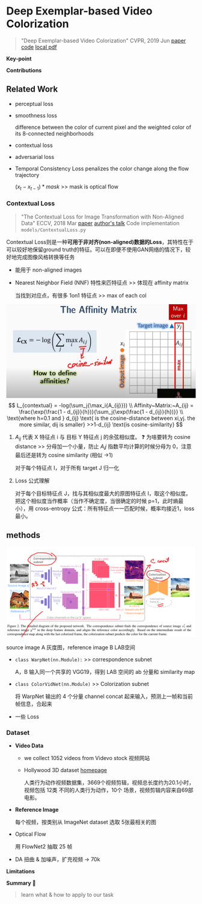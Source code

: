 # Deep Exemplar-based Video Colorization

> "Deep Exemplar-based Video Colorization" CVPR, 2019 Jun
> [paper](https://arxiv.org/abs/1906.09909) [code](https://github.com/zhangmozhe/Deep-Exemplar-based-Video-Colorization)
> [local pdf](./2019_07_CVPR_Deep-Exemplar-based-Video-Colorization.pdf)

**Key-point**

**Contributions**

## **Related Work**

- perceptual loss

- smoothness loss

  difference between the color of current pixel and the weighted color of its 8-connected neighborhoods

- contextual loss

- adversarial loss

- Temporal Consistency Loss
  penalizes the color change along the flow trajectory

  $(x_t - x_{t-1}) * mask$ >> mask is optical flow

### Contextual Loss

> "The Contextual Loss for Image Transformation with Non-Aligned Data" ECCV, 2018 Mar
> [paper](https://arxiv.org/pdf/1803.02077.pdf) [author's talk](https://www.youtube.com/watch?v=fdPc2okT_4I)
> Code implementation `models/ContextualLoss.py` 

Contextual Loss则是一种**可用于非对齐(non-aligned)数据的Loss**，其特性在于可以较好地保留ground truth的特征。可以在即便不使用GAN网络的情况下，较好地完成图像风格转换等任务

- 能用于 non-aligned images

- Nearest Neighbor Field (NNF) 特性来匹特征点 >> 体现在 affinity matrix

  当找到对应点，有很多 1on1 特征点 >> max of each col

![](./docs/ContextualLoss_formula_understanding.png)
$$
L_{contextual} = -log(\sum_j{\max_i{A_{ij}}}) \\
Affinity~Matrix:~A_{ij} = \frac{\exp(\frac{1 - d_{ij}}{h})}{\sum_j{\exp(\frac{1 - d_{ij}}{h})}} \\
\text{where h=0.1 and } d_{ij} \text{ is the cosine-distance between xi,yj. the more similar, dij is smaller} >>1-d_{ij} \text{is cosine-similarity}
$$

1. $A_{ij}$ 代表 X 特征点 i 与 目标 Y 特征点 j 的余弦相似度。
   :question: 为啥要转为 cosine distance >> 分母加一个小量，防止 $A_ij$ 指数平均计算的时候分母为 0，注意最后还是转为 cosine similarity (相似 ->1)

   对于每个特征点 I，对于所有 target J 归一化 

2. Loss 公式理解

   对于每个目标特征点 J，找与其相似度最大的原图特征点 I，取这个相似度。把这个相似度当作概率（当作不确定度，当很确定的时候 p=1，此时熵最小），用 cross-entropy 公式：所有特征点一一匹配时候，概率均接近1，loss 最小。







## **methods**

![DeepExamplarBasedVideoColorization_structure.png](./docs/DeepExamplarBasedVideoColorization_structure.png)

source image A 灰度图，reference image B LAB空间

- `class WarpNet(nn.Module):` >> correspondence subnet

  A，B 输入同一个共享的 VGG19，得到 LAB 空间的 ab 分量和 similarity map

- `class ColorVidNet(nn.Module)` >> Colorization subnet

  将 WarpNet 输出的 4 个分量 channel concat 起来输入，预测上一帧和当前帧信息，合起来

- 一些 Loss





### Dataset

- **Video Data**

  - we collect 1052 videos from Videvo stock 视频网站

  - Hollywood 3D dataset [homepage](https://cvssp.org/Hollywood3D/)

    人类行为动作视频数据集，3669个视频剪辑，视频总长度约为20.1小时，视频包括 12类 不同的人类行为动作，10个 场景，视频剪辑内容来自69部电影。

- **Reference Image**

  每个视频，按类别从 ImageNet dataset 选取 5张最相关的图

- Optical Flow

  用 FlowNet2 抽取 25 帧

- DA 扭曲 & 加噪声，扩充视频 -> 70k



**Limitations**

**Summary :star2:**

> learn what & how to apply to our task